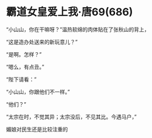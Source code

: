# 霸道女皇爱上我·唐69(686)

“小山山，你在干嘛呀？”温热软绵的肉体贴在了张秋山的背上，

“这是造办处送来的新玩意儿？”

“是啊。怎样？”

“嗯么，有点丑。”

“陛下请看：”

“小山山，你跟他们不一样。”

“他们？”

“太宗在时，不觉其异；太宗没后，不见其比。今遇马户，”

媚娘对民生还是比较注重的